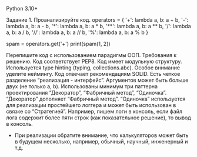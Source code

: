 Python 3.10+


Задание 1. Проанализируйте код.
operators = {
    '+': lambda a, b: a + b,
    '-': lambda a, b: a - b,
    '*': lambda a, b: a * b,
    '**': lambda a, b: a ** b,
    '/': lambda a, b: a / b,
    '//': lambda a, b: a // b,
    '%': lambda a, b: a % b
}

spam = operators.get('+')
print(spam(1, 2))

Перепишите код с использованием парадигмы ООП.
Требования к решению.
Код соответствует РЕР8.
Код имеет модульную структуру.
Используется type hinting (typing, collections.abc).
Особое внимание уделите неймингу.
Код отвечает рекомендациям SOLID.
Есть четкое разделение “реализация - интерфейс”.
Аргументов может быть больше двух (не только a, b).
Использованы минимум три паттерна проектирования “Декоратор”, “Фабричный метод”, “Одиночка”.
“Декоратор” дополняет “Фабричный метод”. “Одиночка” используется для реализации простейшего логгера и может быть использован в связке со “Стратегией”.
Например, пишем логи в консоль, если файл лога содержит более пяти строк (как показательное решение), то вывод в консоль.
* При реализации обратите внимание, что калькуляторов может быть в будущем несколько, например, обычный, научный, инженерный и т.д.
